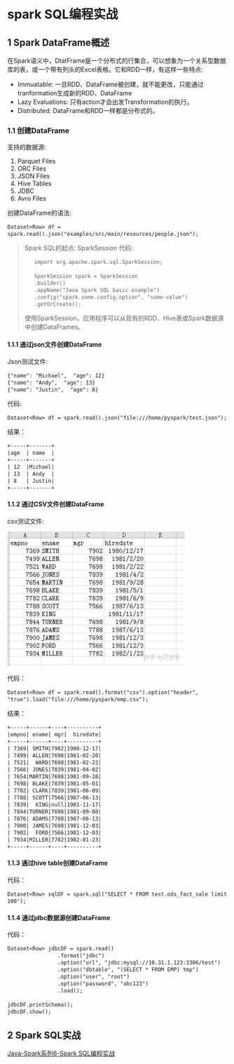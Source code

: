 # spark SQL编程实战

## 1 Spark DataFrame概述

在Spark语义中，DtatFrame是一个分布式的行集合，可以想象为一个关系型数据库的表，或一个带有列头的Excel表格。它和RDD一样，有这样一些特点:

* Immuatable: 一旦RDD、DataFrame被创建，就不能更改，只能通过tranformation生成新的RDD、DataFrame 
* Lazy Evaluations: 只有action才会出发Transformation的执行。 
* Distributed: DataFrame和RDD一样都是分布式的。

### 1.1 创建DataFrame

支持的数据源: 

1. Parquet Files 
2. ORC Files 
3. JSON Files 
4. Hive Tables 
5. JDBC 
6. Avro Files

创建DataFrame的语法:

```
Dataset<Row> df = spark.read().json("examples/src/main/resources/people.json");
```

>Spark SQL的起点: SparkSession 代码:
>```
>    import org.apache.spark.sql.SparkSession;
>
>    SparkSession spark = SparkSession
>    .builder()
>    .appName("Java Spark SQL basic example")
>    .config("spark.some.config.option", "some-value")
>    .getOrCreate();
>```
>使用SparkSession，应用程序可以从现有的RDD、Hive表或Spark数据源中创建DataFrames。

#### 1.1.1 通过json文件创建DataFrame

Json测试文件:

```
{"name": "Michael",  "age": 12}
{"name": "Andy",  "age": 13}
{"name": "Justin",  "age": 8}
```

代码:

```
Dataset<Row> df = spark.read().json("file:///home/pyspark/test.json");
```

结果：

```
+-----+-------+
|age  | name  |
+-----+-------+
| 12  |Michael|
| 13  | Andy  |
| 8   | Justin|
+-----+-------+
```

#### 1.1.2 通过CSV文件创建DataFrame

csv测试文件:

![](media/1.jpg)

代码：

```
Dataset<Row> df = spark.read().format("csv").option("header", "true").load("file:///home/pyspark/emp.csv");
```

结果：

```
+-----+------+----+----------+
|empno| ename| mgr|  hiredate|
+-----+------+----+----------+
| 7369| SMITH|7902|1980-12-17|
| 7499| ALLEN|7698|1981-02-20|
| 7521|  WARD|7698|1981-02-22|
| 7566| JONES|7839|1981-04-02|
| 7654|MARTIN|7698|1981-09-28|
| 7698| BLAKE|7839|1981-05-01|
| 7782| CLARK|7839|1981-06-09|
| 7788| SCOTT|7566|1987-06-13|
| 7839|  KING|null|1981-11-17|
| 7844|TURNER|7698|1981-09-08|
| 7876| ADAMS|7788|1987-06-13|
| 7900| JAMES|7698|1981-12-03|
| 7902|  FORD|7566|1981-12-03|
| 7934|MILLER|7782|1982-01-23|
+-----+------+----+----------+
```

#### 1.1.3 通过hive table创建DataFrame

代码：

```
Dataset<Row> sqlDF = spark.sql("SELECT * FROM test.ods_fact_sale limit 100");
```

#### 1.1.4 通过jdbc数据源创建DataFrame

代码：

```
Dataset<Row> jdbcDF = spark.read()
                .format("jdbc")
                .option("url", "jdbc:mysql://10.31.1.123:3306/test")
                .option("dbtable", "(SELECT * FROM EMP) tmp")
                .option("user", "root")
                .option("password", "abc123")
                .load();

jdbcDF.printSchema();
jdbcDF.show();
```

## 2 Spark SQL实战

[Java-Spark系列6-Spark SQL编程实战](https://zhuanlan.zhihu.com/p/446698408)